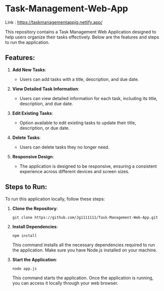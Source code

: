 # Task-Management-Web-App

Link : https://taskmanagementappjg.netlify.app/

This repository contains a Task Management Web Application designed to help users organize their tasks effectively. Below are the features and steps to run the application.

## Features:
1. **Add New Tasks**:
   - Users can add tasks with a title, description, and due date.

2. **View Detailed Task Information**:
   - Users can view detailed information for each task, including its title, description, and due date.

3. **Edit Existing Tasks**:
   - Option available to edit existing tasks to update their title, description, or due date.

4. **Delete Tasks**:
   - Users can delete tasks they no longer need.

5. **Responsive Design**:
   - The application is designed to be responsive, ensuring a consistent experience across different devices and screen sizes.

## Steps to Run:
To run this application locally, follow these steps:

1. **Clone the Repository**:
   ```
   git clone https://github.com/Jg1111111/Task-Management-Web-App.git
   ```

2. **Install Dependencies**:
   ```
   npm install
   ```
   This command installs all the necessary dependencies required to run the application. Make sure you have Node.js installed on your machine.

3. **Start the Application**:
   ```
   node app.js
   ```
   This command starts the application. Once the application is running, you can access it locally through your web browser.
